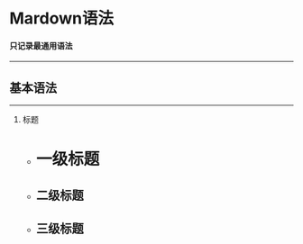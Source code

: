 # **Mardown语法** 
#### 只记录最通用语法  
 ******    
## **基本语法**  
 ******

1. 标题
	* # 一级标题
	* ## 二级标题
	* ## 三级标题
		

